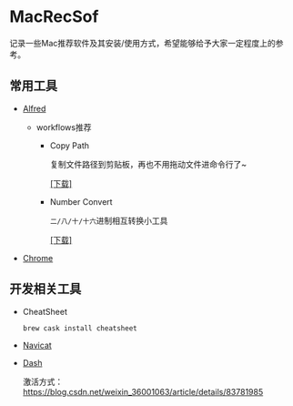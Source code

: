 # MacRecSof

记录一些Mac推荐软件及其安装/使用方式，希望能够给予大家一定程度上的参考。

## 常用工具

* [Alfred](https://www.alfredapp.com/)

    * workflows推荐

        * Copy Path

            复制文件路径到剪贴板，再也不用拖动文件进命令行了~

            [\[下载\]](https://github.com/hzlzh/Alfred-Workflows/raw/master/Downloads/Copy-Path.alfredworkflow "Download Copy-Path.alfredworkflow")

        * Number Convert

            `二/八/十/十六`进制相互转换小工具

            [\[下载\]](https://github.com/squcir/MacRecSof/raw/master/Alfred/Workflows/M/Number-Convert.alfredworkflow "Download Number-Convert.alfredworkflow")

* [Chrome](https://www.google.cn/intl/zh-CN/chrome/)


## 开发相关工具

* CheatSheet

    ```bash
    brew cask install cheatsheet
    ```
    
* [Navicat](Navicat.md)

* [Dash](https://kapeli.com/dash)

    激活方式：https://blog.csdn.net/weixin_36001063/article/details/83781985